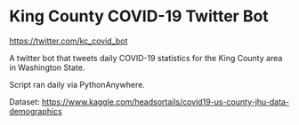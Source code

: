 # King County COVID-19 Twitter Bot
https://twitter.com/kc_covid_bot

A twitter bot that tweets daily COVID-19 statistics for the King County area in Washington State. 

Script ran daily via PythonAnywhere.

Dataset: https://www.kaggle.com/headsortails/covid19-us-county-jhu-data-demographics
